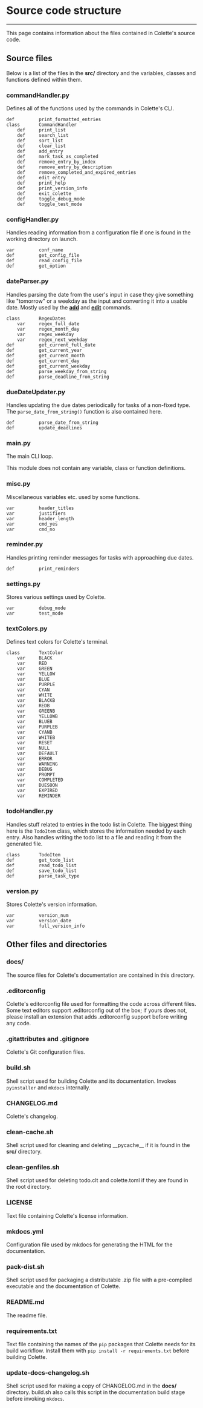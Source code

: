 # Source code structure

---

This page contains information about the files contained in Colette's source code.

## Source files

Below is a list of the files in the **src/** directory and the variables, classes and functions defined within them.

### commandHandler.py

Defines all of the functions used by the commands in Colette's CLI.

```text
def         print_formatted_entries
class       CommandHandler
    def     print_list
    def     search_list
    def     sort_list
    def     clear_list
    def     add_entry
    def     mark_task_as_completed
    def     remove_entry_by_index
    def     remove_entry_by_description
    def     remove_completed_and_expired_entries
    def     edit_entry
    def     print_help
    def     print_version_info
    def     exit_colette
    def     toggle_debug_mode
    def     toggle_test_mode
```

### configHandler.py

Handles reading information from a configuration file if one is found in the working directory on launch.

```text
var         conf_name
def         get_config_file
def         read_config_file
def         get_option
```

### dateParser.py

Handles parsing the date from the user's input in case they give something like "tomorrow" or a weekday as the input and converting it into a usable date. Mostly used by the **[add](../cmd/add.md)** and **[edit](../cmd/edit.md)** commands.

```text
class       RegexDates
    var     regex_full_date
    var     regex_month_day
    var     regex_weekday
    var     regex_next_weekday
def         get_current_full_date
def         get_current_year
def         get_current_month
def         get_current_day
def         get_current_weekday
def         parse_weekday_from_string
def         parse_deadline_from_string
```

### dueDateUpdater.py

Handles updating the due dates periodically for tasks of a non-fixed type. The `parse_date_from_string()` function is also contained here.

```text
def         parse_date_from_string
def         update_deadlines
```

### main.py

The main CLI loop.

This module does not contain any variable, class or function definitions.

### misc.py

Miscellaneous variables etc. used by some functions.

```text
var         header_titles
var         justifiers
var         header_length
var         cmd_yes
var         cmd_no
```

### reminder.py

Handles printing reminder messages for tasks with approaching due dates.

```text
def         print_reminders
```

### settings.py

Stores various settings used by Colette.

```text
var         debug_mode
var         test_mode
```

### textColors.py

Defines text colors for Colette's terminal.

```text
class       TextColor
    var     BLACK
    var     RED
    var     GREEN
    var     YELLOW
    var     BLUE
    var     PURPLE
    var     CYAN
    var     WHITE
    var     BLACKB
    var     REDB
    var     GREENB
    var     YELLOWB
    var     BLUEB
    var     PURPLEB
    var     CYANB
    var     WHITEB
    var     RESET
    var     NULL
    var     DEFAULT
    var     ERROR
    var     WARNING
    var     DEBUG
    var     PROMPT
    var     COMPLETED
    var     DUESOON
    var     EXPIRED
    var     REMINDER
```

### todoHandler.py

Handles stuff related to entries in the todo list in Colette. The biggest thing here is the `TodoItem` class, which stores the information needed by each entry. Also handles writing the todo list to a file and reading it from the generated file.

```text
class       TodoItem
def         get_todo_list
def         read_todo_list
def         save_todo_list
def         parse_task_type
```

### version.py

Stores Colette's version information.

```text
var         version_num
var         version_date
var         full_version_info
```

## Other files and directories

### docs/

The source files for Colette's documentation are contained in this directory.

### .editorconfig

Colette's editorconfig file used for formatting the code across different files. Some text editors support .editorconfig out of the box; if yours does not, please install an extension that adds .editorconfig support before writing any code.

### .gitattributes and .gitignore

Colette's Git configuration files.

### build.sh

Shell script used for building Colette and its documentation. Invokes `pyinstaller` and `mkdocs` internally.

### CHANGELOG.md

Colette's changelog.

### clean-cache.sh

Shell script used for cleaning and deleting \_\_pycache\_\_ if it is found in the **src/** directory.

### clean-genfiles.sh

Shell script used for deleting todo.clt and colette.toml if they are found in the root directory.

### LICENSE

Text file containing Colette's license information.

### mkdocs.yml

Configuration file used by mkdocs for generating the HTML for the documentation.

### pack-dist.sh

Shell script used for packaging a distributable .zip file with a pre-compiled executable and the documentation of Colette.

### README.md

The readme file.

### requirements.txt

Text file containing the names of the `pip` packages that Colette needs for its build workflow. Install them with `pip install -r requirements.txt` before building Colette.

### update-docs-changelog.sh

Shell script used for making a copy of CHANGELOG.md in the **docs/** directory. build.sh also calls this script in the documentation build stage before invoking `mkdocs`.